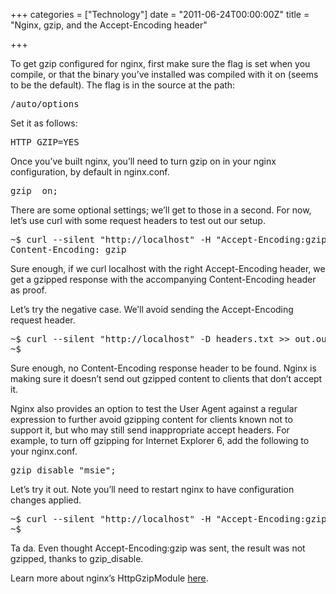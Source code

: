 +++
categories = ["Technology"]
date = "2011-06-24T00:00:00Z"
title = "Nginx, gzip, and the Accept-Encoding header"

+++

<p>To get gzip configured for nginx, first make sure the flag is set when you compile, or that the binary you&rsquo;ve installed was compiled with it on (seems to be the default). The flag is in the source at the path:</p>

<div class="CodeRay">
  <div class="code"><pre>/auto/options</pre></div>
</div>


<p>Set it as follows:</p>

<div class="CodeRay">
  <div class="code"><pre>HTTP_GZIP=YES</pre></div>
</div>


<p>Once you&rsquo;ve built nginx, you&rsquo;ll need to turn gzip on in your nginx configuration, by default in nginx.conf.</p>

<div class="CodeRay">
  <div class="code"><pre>gzip  on;</pre></div>
</div>


<p>There are some optional settings; we&rsquo;ll get to those in a second. For now, let&rsquo;s use curl with some request headers to test out our setup.</p>

<div class="CodeRay">
  <div class="code"><pre>~$ curl --silent &quot;http://localhost&quot; -H &quot;Accept-Encoding:gzip&quot; -D headers.txt &gt;&gt; out.out &amp;&amp; cat headers.txt | grep Content-Encoding
Content-Encoding: gzip</pre></div>
</div>


<p>Sure enough, if we curl localhost with the right Accept-Encoding header, we get a gzipped response with the accompanying Content-Encoding header as proof.</p>

<p>Let&rsquo;s try the negative case. We&rsquo;ll avoid sending the Accept-Encoding request header.</p>

<div class="CodeRay">
  <div class="code"><pre>~$ curl --silent &quot;http://localhost&quot; -D headers.txt &gt;&gt; out.out &amp;&amp; cat headers.txt | grep Content-Encoding
~$</pre></div>
</div>


<p>Sure enough, no Content-Encoding response header to be found. Nginx is making sure it doesn&rsquo;t send out gzipped content to clients that don&rsquo;t accept it.</p>

<p>Nginx also provides an option to test the User Agent against a regular expression to further avoid gzipping
content for clients known not to support it, but who may still send inappropriate accept headers. For example, to turn off gzipping for Internet Explorer 6, add the following to your nginx.conf.</p>

<div class="CodeRay">
  <div class="code"><pre>gzip_disable &quot;msie&quot;;</pre></div>
</div>


<p>Let&rsquo;s try it out. Note you&rsquo;ll need to restart nginx to have configuration changes applied.</p>

<div class="CodeRay">
  <div class="code"><pre>~$ curl --silent &quot;http://localhost&quot; -H &quot;Accept-Encoding:gzip&quot; -A &quot;msie&quot; -D headers.txt &gt;&gt; out.out &amp;&amp; cat headers.txt | grep Content-Encoding
~$</pre></div>
</div>


<p>Ta da. Even thought Accept-Encoding:gzip was sent, the result was not gzipped, thanks to gzip_disable.</p>

<p>Learn more about nginx&rsquo;s HttpGzipModule <a href="http://wiki.nginx.org/HttpGzipModule">here</a>.</p>
